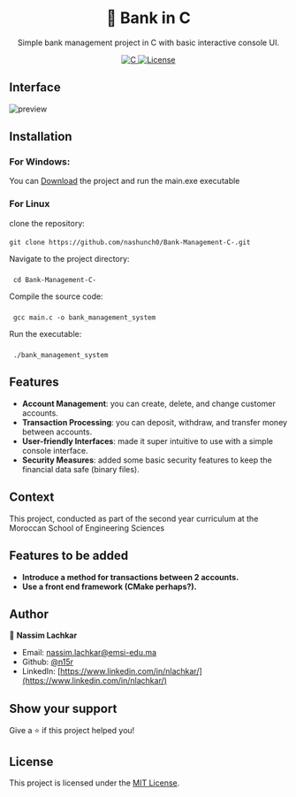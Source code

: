 <div align="center">
<h1> 🏦 Bank in C</h1>

<p>Simple bank management project in C with basic interactive console UI. </p>
<p>
  <a href="https://en.wikipedia.org/wiki/C_(programming_language)">
    <img src="https://img.shields.io/badge/language-C-blue.svg" alt="C">
<a href="https://github.com/nashunch0/CineLog/blob/main/LICENSE"><img src="https://img.shields.io/badge/license-MIT-green.svg" alt="License"></a>
   </div>

## Interface

 ![preview](https://github.com/nashunch0/Bank-Management-C-/blob/master/vscode/pview.png?raw=true)




   
## Installation
### For Windows:
You can [Download](https://github.com/nashunch0/Bank-Management-C-/archive/refs/heads/master.zip) the project and run the main.exe executable
### For Linux
 clone the repository:
 ####
    git clone https://github.com/nashunch0/Bank-Management-C-.git
   
   Navigate to the project directory: 
 ###
     cd Bank-Management-C-
   Compile the source code: 
   ###
     gcc main.c -o bank_management_system
   Run the executable: 
   ###
     ./bank_management_system
## Features
   * **Account Management**: you can create, delete, and change customer accounts.
   * **Transaction Processing**: you can deposit, withdraw, and transfer money between accounts.
   * **User-friendly Interfaces**: made it super intuitive to use with a simple console interface.
   * **Security Measures**: added some basic security features to keep the financial data safe (binary files).
## Context
  This project, conducted as part of the second year curriculum at the Moroccan School of Engineering Sciences 
  
## Features to be added 

* **Introduce a method for transactions between 2 accounts.**
* **Use a front end framework (CMake perhaps?).**
## Author

👤 **Nassim Lachkar**

* Email: nassim.lachkar@emsi-edu.ma
* Github: [@n15r](https://github.com/n15r/)
* LinkedIn: [https://www.linkedin.com/in/nlachkar/](https://www.linkedin.com/in/nlachkar/)

## Show your support

Give a ⭐️ if this project helped you!

## License
This project is licensed under the [MIT License](https://opensource.org/licenses/MIT).
